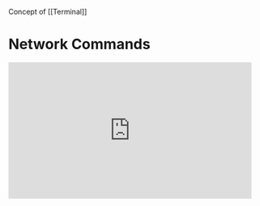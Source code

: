 Concept of [[Terminal]]


# Network Commands

<iframe width="480" height="270" src="https://www.youtube.com/embed/Jfvg3CS1X3A" title="40 Windows Commands you NEED to know (in 10 Minutes)" frameborder="0" allow="accelerometer; autoplay; clipboard-write; encrypted-media; gyroscope; picture-in-picture" allowfullscreen></iframe>